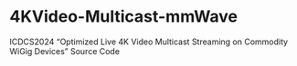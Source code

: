 # 4KVideo-Multicast-mmWave
ICDCS2024 “Optimized Live 4K Video Multicast Streaming on Commodity WiGig Devices” Source Code
